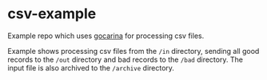 # csv-example

Example repo which uses [gocarina](https://github.com/gocarina/gocsv) for processing csv files.

Example shows processing csv files from the `/in` directory, sending all good records to the `/out` directory and bad records to the `/bad` directory. The input file is also archived to the `/archive` directory.
